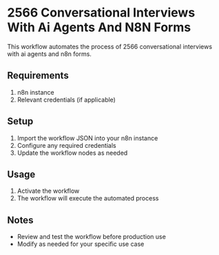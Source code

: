 # 2566 Conversational Interviews With Ai Agents And N8N Forms

This workflow automates the process of 2566 conversational interviews with ai agents and n8n forms.

## Requirements

1. n8n instance
2. Relevant credentials (if applicable)

## Setup

1. Import the workflow JSON into your n8n instance
2. Configure any required credentials
3. Update the workflow nodes as needed

## Usage

1. Activate the workflow
2. The workflow will execute the automated process

## Notes

- Review and test the workflow before production use
- Modify as needed for your specific use case
